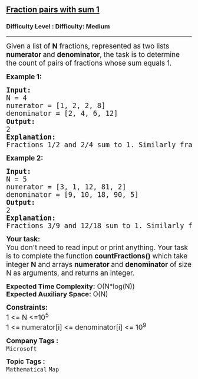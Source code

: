<h2><a href="https://www.geeksforgeeks.org/problems/fraction-pairs-with-sum-1/1?page=1&category=Map&difficulty=Medium&status=unsolved&sortBy=submissions">Fraction pairs with sum 1</a></h2><h3>Difficulty Level : Difficulty: Medium</h3><hr><div class="problems_problem_content__Xm_eO"><p><span style="font-size: 18.6667px;">Given a list of <strong>N</strong> fractions, represented as two lists <strong>numerator </strong>and <strong>denominator</strong>, the task is to determine the count of pairs of fractions whose sum equals 1.</span></p>
<p><span style="font-size: 14pt;"><strong>Example 1:</strong></span></p>
<pre><span style="font-size: 14pt;"><strong>I</strong><strong>nput:</strong><br>N = 4<br>numerator = [1, 2, 2, 8]<br>denominator = [2, 4, 6, 12]<span style="font-family: sans-serif; white-space: normal;"><br></span><strong>Output:</strong>
2
<strong>Explanation:<br></strong>Fractions 1/2 and 2/4 sum to 1. Similarly fractions 2/6 and 8/12 sum to 1. So there are 2 pairs of fractions which sum to 1.
</span></pre>
<p><span style="font-size: 14pt;"><strong>Example 2:</strong></span></p>
<pre><span style="font-size: 14pt;"><strong>Input:<br></strong>N = 5<br>numerator = [3, 1, 12, 81, 2]<br>denominator = [9, 10, 18, 90, 5]<br><strong>Output:</strong>
2
<strong>Explanation:<br></strong>Fractions 3/9 and 12/18 sum to 1. Similarly fractions 1/10 and 81/90 sum to 1. So there are 2 pairs of fractions which sum to 1.<br></span></pre>
<p><span style="font-size: 14pt;"><strong>Your task:</strong><br>You don't need to read input or print anything. Your task is to complete the function&nbsp;<strong>countFractions()</strong>&nbsp;which take integer&nbsp;<strong>N</strong> and arrays <strong>numerator&nbsp;</strong></span><span style="font-size: 18.6667px;">and </span><strong style="font-size: 14pt;">denominator</strong><span style="font-size: 14pt;"> of size N as arguments, and returns an integer.</span></p>
<p><span style="font-size: 14pt;"><strong style="font-size: 18px;">Expected Time Complexity:</strong><span style="font-size: 18px;"> O(N*log(N))</span><br style="font-size: 18px;"><strong style="font-size: 18px;">Expected Auxiliary Space:</strong><span style="font-size: 18px;">&nbsp;O(N)</span></span></p>
<p><span style="font-size: 14pt;"><strong>Constraints:</strong><br>1 &lt;= N &lt;=10<sup>5</sup><br>1 &lt;= numerator[i] &lt;= denominator[i] &lt;= 10<sup>9</sup></span></p></div><p><span style=font-size:18px><strong>Company Tags : </strong><br><code>Microsoft</code>&nbsp;<br><p><span style=font-size:18px><strong>Topic Tags : </strong><br><code>Mathematical</code>&nbsp;<code>Map</code>&nbsp;